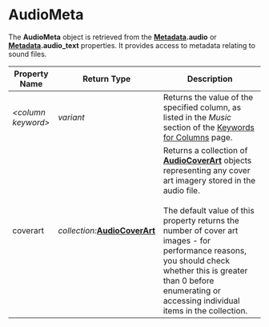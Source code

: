 # AudioMeta

The **AudioMeta** object is retrieved from the **[Metadata](metadata.md).audio** or **[Metadata](metadata.md).audio_text** properties. It provides access to metadata relating to sound files.

| Property Name | Return Type | Description |
| --- | --- | --- |
| *\<column keyword\>* | *variant* | Returns the value of the specified column, as listed in the *Music* section of the [Keywords for Columns](../../metadata_keywords/keywords_for_columns.md) page. |
| coverart | *collection:***[AudioCoverArt](audiocoverart.md)** | Returns a collection of **[AudioCoverArt](audiocoverart.md)** objects representing any cover art imagery stored in the audio file.<br /><br />The default value of this property returns the number of cover art images - for performance reasons, you should check whether this is greater than 0 before enumerating or accessing individual items in the collection. |

